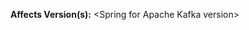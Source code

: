 <!--
!!! To report Security Vulnerabilities, please go to https://pivotal.io/security !!!
-->
**Affects Version(s):** \<Spring for Apache Kafka version>
<!--
Thanks for raising a Spring for Apache Kafka issue. Please take the time to review the
following categories as some of them do not apply here.

🙅 "Please DO NOT Raise an Issue" Cases
- Question
STOP!! Please ask questions about how to use something, or to understand why something isn't
working as you expect it to, on Stack Overflow using the spring-kafka tag.

🐞 Bug report
Please provide details of the problem, including the version of Spring for Apache Kafka that you
are using. If possible, please provide a test case or sample application that reproduces
the problem. This makes it much easier for us to diagnose the problem and to verify that
we have fixed it.

🎁 Enhancement
Please start by describing the problem that you are trying to solve. There may already
be a solution, or there may be a way to solve it that you hadn't considered.
-->
